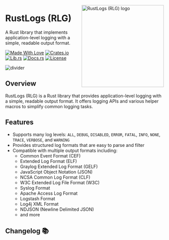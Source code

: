 <!-- markdownlint-disable MD033 MD041 -->

<img src="https://kura.pro/rlg/images/logos/rlg.svg"
alt="RustLogs (RLG) logo" height="261" width="261" align="right" />

<!-- markdownlint-enable MD033 MD041 -->

# RustLogs (RLG)

A Rust library that implements application-level logging with a simple, readable output format.

[![Made With Love][made-with-rust]][05]
[![Crates.io][crates-badge]][07]
[![Lib.rs][libs-badge]][09]
[![Docs.rs][docs-badge]][08]
[![License][license-badge]][02]

![divider][divider]

## Overview

RustLogs (RLG) is a Rust library that provides application-level logging with a simple, readable output format. It offers logging APIs and various helper macros to simplify common logging tasks.

## Features

- Supports many log levels: `ALL`, `DEBUG`, `DISABLED`, `ERROR`, `FATAL`, `INFO`, `NONE`, `TRACE`, `VERBOSE`, and `WARNING`
- Provides structured log formats that are easy to parse and filter
- Compatible with multiple output formats including:
  - Common Event Format (CEF)
  - Extended Log Format (ELF)
  - Graylog Extended Log Format (GELF)
  - JavaScript Object Notation (JSON)
  - NCSA Common Log Format (CLF)
  - W3C Extended Log File Format (W3C)
  - Syslog Format
  - Apache Access Log Format
  - Logstash Format
  - Log4j XML Format
  - NDJSON (Newline Delimited JSON)
  - and more

[02]: http://opensource.org/licenses/MIT
[05]: https://github.com/sebastienrousseau/rlg/graphs/contributors
[07]: https://crates.io/crates/rlg
[08]: https://docs.rs/rlg
[09]: https://lib.rs/crates/rlg

[crates-badge]: https://img.shields.io/crates/v/rlg.svg?style=for-the-badge 'Crates.io'
[divider]: https://kura.pro/common/images/elements/divider.svg "divider"
[docs-badge]: https://img.shields.io/docsrs/rlg.svg?style=for-the-badge 'Docs.rs'
[libs-badge]: https://img.shields.io/badge/lib.rs-v0.0.5-orange.svg?style=for-the-badge 'Lib.rs'
[license-badge]: https://img.shields.io/crates/l/rlg.svg?style=for-the-badge 'License'
[made-with-rust]: https://img.shields.io/badge/rust-f04041?style=for-the-badge&labelColor=c0282d&logo=rust 'Made With Rust'

## Changelog 📚
